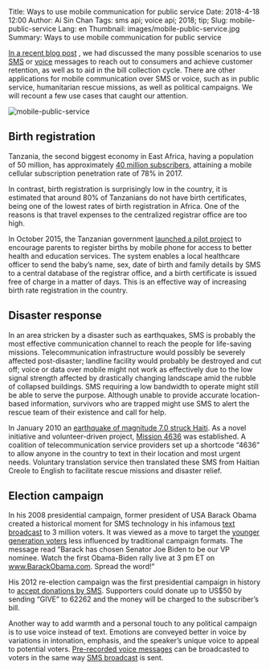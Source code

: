 Title: Ways to use mobile communication for public service
Date: 2018-4-18 12:00
Author: Ai Sin Chan
Tags: sms api; voice api; 2018; tip;
Slug: mobile-public-service
Lang: en
Thumbnail: images/mobile-public-service.jpg
Summary: Ways to use mobile communication for public service

[In a recent blog post](https://blog.xoxzo.com/2018/04/23/boost-your-business/) , we had discussed the many possible scenarios to use [SMS](https://blog.xoxzo.com/2018/04/06/why-adopt-sms/) or [voice](https://blog.xoxzo.com/2018/04/06/why-adopt-sms/) messages to reach out to consumers and achieve customer retention, as well as to aid in the bill collection cycle. There are other applications for mobile communication over SMS or voice, such as in public service, humanitarian rescue missions, as well as political campaigns. We will recount a few use cases that caught our attention.

![mobile-public-service](/images/mobile-public-service.jpg)

## Birth registration

Tanzania, the second biggest economy in East Africa, having a population of 50 million, has approximately [40 million subscribers](https://blog.xoxzo.com/2018/04/06/why-adopt-sms/), attaining a mobile cellular subscription penetration rate of 78% in 2017.

In contrast, birth registration is surprisingly low in the country, it is estimated that around 80% of Tanzanians do not have birth certificates, being one of the lowest rates of birth registration in Africa. One of the reasons is that travel expenses to the centralized registrar office are too high.

In October 2015, the Tanzanian government [launched a pilot project](https://blogs.unicef.org/innovation/advancing-birth-registration-system-tanzania-providing-five-children-right-protection/) to encourage parents to register births by mobile phone for access to better health and education services. The system enables a local healthcare officer to send the baby’s name, sex, date of birth and family details by SMS to a central database of the registrar office, and a birth certificate is issued free of charge in a matter of days. This is an effective way of increasing birth rate registration in the country.

## Disaster response

In an area stricken by a disaster such as earthquakes, SMS is probably the most effective communication channel to reach the people for life-saving missions. Telecommunication infrastructure would possibly be severely affected post-disaster; landline facility would probably be destroyed and cut off; voice or data over mobile might not work as effectively due to the low signal strength affected by drastically changing landscape amid the rubble of collapsed buildings. SMS requiring a low bandwidth to operate might still be able to serve the purpose. Although unable to provide accurate location-based information, survivors who are trapped might use SMS to alert the rescue team of their existence and call for help.

In January 2010 an [earthquake of magnitude 7.0 struck Haiti](https://www.researchgate.net/publication/241624291_Social_media_and_SMS_in_the_Haiti_Earthquake). As a novel initiative and volunteer-driven project, [Mission 4636](https://muse.jhu.edu/article/403441/pdf) was established. A coalition of telecommunication service providers set up a shortcode “4636” to allow anyone in the country to text in their location and most urgent needs. Voluntary translation service then translated these SMS from Haitian Creole to English to facilitate rescue missions and disaster relief.

## Election campaign

In his 2008 presidential campaign, former president of USA Barack Obama created a historical moment for SMS technology in his infamous [text broadcast](https://www.nytimes.com/2008/08/24/us/politics/24biden.html) to 3 million voters. It was viewed as a move to target the [younger generation voters](https://gigaom.com/2008/08/24/what-obamas-text-message-campaign-reveals/) less influenced by traditional campaign formats. The message read “Barack has chosen Senator Joe Biden to be our VP nominee. Watch the first Obama-Biden rally live at 3 pm ET on www.BarackObama.com. Spread the word!”

His 2012 re-election campaign was the first presidential campaign in history to [accept donations by SMS](https://mashable.com/2012/08/23/obama-text-donations/#XlgkY3.yqsqI). Supporters could donate up to US$50 by sending “GIVE” to 62262 and the money will be charged to the subscriber’s bill.

Another way to add warmth and a personal touch to any political campaign is to use voice instead of text. Emotions are conveyed better in voice by variations in intonation, emphasis, and the speaker’s unique voice to appeal to potential voters. [Pre-recorded voice messages](https://www.xoxzo.com/en/about/voice-api/) can be broadcasted to voters in the same way [SMS broadcast](https://www.xoxzo.com/en/about/sms-api/) is sent.

 
